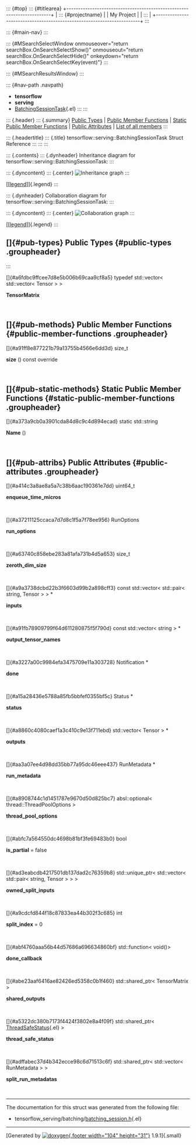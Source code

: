::: {#top}
::: {#titlearea}
+-----------------------------------------------------------------------+
| ::: {#projectname}                                                    |
| My Project                                                            |
| :::                                                                   |
+-----------------------------------------------------------------------+
:::

::: {#main-nav}
:::

::: {#MSearchSelectWindow onmouseover="return searchBox.OnSearchSelectShow()" onmouseout="return searchBox.OnSearchSelectHide()" onkeydown="return searchBox.OnSearchSelectKey(event)"}
:::

::: {#MSearchResultsWindow}
:::

::: {#nav-path .navpath}
-   **tensorflow**
-   **serving**
-   [BatchingSessionTask](structtensorflow_1_1serving_1_1BatchingSessionTask.html){.el}
:::
:::

::: {.header}
::: {.summary}
[Public Types](#pub-types) \| [Public Member Functions](#pub-methods) \|
[Static Public Member Functions](#pub-static-methods) \| [Public
Attributes](#pub-attribs) \| [List of all
members](structtensorflow_1_1serving_1_1BatchingSessionTask-members.html)
:::

::: {.headertitle}
::: {.title}
tensorflow::serving::BatchingSessionTask Struct Reference
:::
:::
:::

::: {.contents}
::: {.dynheader}
Inheritance diagram for tensorflow::serving::BatchingSessionTask:
:::

::: {.dyncontent}
::: {.center}
![Inheritance
graph](structtensorflow_1_1serving_1_1BatchingSessionTask__inherit__graph.png)
:::

[\[[legend](graph_legend.html)\]]{.legend}
:::

::: {.dynheader}
Collaboration diagram for tensorflow::serving::BatchingSessionTask:
:::

::: {.dyncontent}
::: {.center}
![Collaboration
graph](structtensorflow_1_1serving_1_1BatchingSessionTask__coll__graph.png)
:::

[\[[legend](graph_legend.html)\]]{.legend}
:::

[]{#pub-types} Public Types {#public-types .groupheader}
---------------------------
:::

[]{#a6fdbc9ffcee7d8e5b006b69caa9cf8a5} typedef std::vector\<
std::vector\< Tensor \> \> 

**TensorMatrix**

 

[]{#pub-methods} Public Member Functions {#public-member-functions .groupheader}
----------------------------------------

[]{#a91ff8e877221b79a13755b4566e6dd3d} size\_t 

**size** () const override

 

[]{#pub-static-methods} Static Public Member Functions {#static-public-member-functions .groupheader}
------------------------------------------------------

[]{#a373a9cb0a3901cda84d8c9c4d894ecad} static std::string 

**Name** ()

 

[]{#pub-attribs} Public Attributes {#public-attributes .groupheader}
----------------------------------

[]{#a414c3a8ae8a5a7c38b6aac190361e7dd} uint64\_t 

**enqueue\_time\_micros**

 

[]{#a37211125ccaca7d7d8c1f5a7f78ee956} RunOptions 

**run\_options**

 

[]{#a63740c858ebe283a81afa731b4d5a653} size\_t 

**zeroth\_dim\_size**

 

[]{#a9a3738dcbd22b3f6603d99b2a898cff3} const std::vector\< std::pair\<
string, Tensor \> \> \* 

**inputs**

 

[]{#a91fb78909799f64d611280875f5f790d} const std::vector\< string \> \* 

**output\_tensor\_names**

 

[]{#a3227a00c9984efa3475709e11a303728} Notification \* 

**done**

 

[]{#a15a28436e5788a85fb5bbfef0355bf5c} Status \* 

**status**

 

[]{#a8860c4080caef1a3c410c9e13f711ebd} std::vector\< Tensor \> \* 

**outputs**

 

[]{#aa3a07ee4d98dd35bb77a95dc46eee437} RunMetadata \* 

**run\_metadata**

 

[]{#a8908744c1d1451787e9670d50d825bc7} absl::optional\<
thread::ThreadPoolOptions \> 

**thread\_pool\_options**

 

[]{#abfc7a564550dc4698b81bf3fe69483b0} bool 

**is\_partial** = false

 

[]{#ad3eabcdb4217501db137dad2c76359b8} std::unique\_ptr\< std::vector\<
std::pair\< string, Tensor \> \> \> 

**owned\_split\_inputs**

 

[]{#a9cdcfd844f18c87833ea44b302f3c685} int 

**split\_index** = 0

 

[]{#abf4760aaa56b44d57686a696634860bf} std::function\< void()\> 

**done\_callback**

 

[]{#abe23aaf6416ae82426ed5358c0b1f460} std::shared\_ptr\< TensorMatrix
\> 

**shared\_outputs**

 

[]{#a5322dc380b7173f4424f3802e8a4f09f} std::shared\_ptr\<
[ThreadSafeStatus](classtensorflow_1_1serving_1_1ThreadSafeStatus.html){.el}
\> 

**thread\_safe\_status**

 

[]{#adffabec37d4b342ecce98c6d71513c6f} std::shared\_ptr\< std::vector\<
RunMetadata \> \> 

**split\_run\_metadatas**

 

------------------------------------------------------------------------

The documentation for this struct was generated from the following file:

-   tensorflow\_serving/batching/[batching\_session.h](batching__session_8h_source.html){.el}

------------------------------------------------------------------------

[Generated by [![doxygen](doxygen.svg){.footer width="104"
height="31"}](https://www.doxygen.org/index.html) 1.9.1]{.small}

